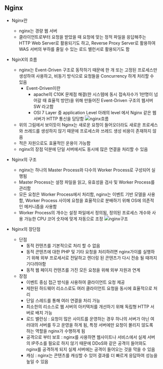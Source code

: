 ## Nginx
* Nginx란
    * nginx는 경량 웹 서버
    * 클라이언트로부터 요청을 받았을 때 요청에 맞는 정적 파일을 응답해주는 HTTP Web Server로 활용되기도 하고, Reverse Proxy Server로 활용하여 WAS 서버의 부하를 줄일 수 있는 로드 밸런서로 활용되기도 함

* NginX의 흐름
    * nginx는 Event-Driven 구조로 동작하기 때문에 한 개 또는 고정된 프로세스만 생성하여 사용하고, 비동기 방식으로 요청들을 Concurrency 하게 처리할 수 있음
        * Event-Driven이란
            * apache의 C10K 문제점 해결(한 시스템에 동시 접속자수가 1만명이 넘어갈 때 효율적 방안)을 위해 만들어진 Event-Driven 구조의 웹서버SW 라고함
            * OSI 7 Layer 중 application Level 아래의 level 에서 Nginx 같은 웹서버가 HTTP 통신을 담당함
    ![nginx흐름](https://velog.velcdn.com/images%2Fwijihoon123%2Fpost%2Ff7a48e26-ba2f-46eb-a7f6-c0b67e99f03a%2Fnginx.png)
    * 위의 그림에서 보이듯이 Nginx는 새로운 요청이 들어오더라도 새로운 프로세스와 쓰레드를 생성하지 않기 때문에 프로세스와 쓰레드 생성 비용이 존재하지 않음
    * 적은 자원으로도 효율적인 운용이 가능함
    * nginx의 장점 덕분에 단일 서버에서도 동시에 많은 연결을 처리할 수 있음
    
* Nginx의 구조
    * nginx는 하나의 Master Process와 다수의 Worker Process로 구성되어 실행됨
    * Master Process는 설정 파일을 읽고, 유효성을 검사 및 Worker Process를 관리함
    * 모든 요청은 Worker Process에서 처리함, nginx는 이벤트 기반 모델을 사용함, Worker Process 사이에 요청을 효율적으로 분배하기 위해 OS에 의존적인 메커니즘을 사용함
    * Worker Process의 개수는 설정 파일에서 정의됨, 정의된 프로세스 개수와 사용 가능한 CPU 코어 숫자에 맞게 자동으로 조정
    ![nginx구조](https://velog.velcdn.com/images%2Fwijihoon123%2Fpost%2F3467a69b-25c0-49e1-ad76-51ee4143c49c%2Fnginx111.png)

* Nginx의 장단점
    * 단점
        * 동적 컨텐츠를 기본적으로 처리 할 수 없음
        * 동적 콘텐츠에 대한 PHP 및 기타 요청을 처리하려면 nginx가이를 실행하기 위해 외부 프로세서로 전달하고 렌더링 된 콘텐츠가 다시 전송 될 때까지 기다려야함
        * 동적 웹 페이지 컨텐츠를 가진 모든 요청을 위해 외부 자원과 연계
    * 장점
        * 이벤트 중심 접근 방식을 사용하여 클라이언트 요청 제공
        * 제한된 하드웨어 리소스로도 여러 클라이언트 요청을 동시에 효율적으로 처리
        * 단일 스레드를 통해 여러 연결을 처리 가능
        * 최소한의 리소스로 웹 서버의 아키텍처를 개선하기 위해 독립형 HTTP 서버로 배치 가능
        * 로드 밸런싱 : 요청이 많은 사이트를 운영하는 경우 하나의 서버가 아닌 여러대의 서버를 두고 운영을 하게 됨, 특정 서버에만 요청이 몰리지 않도록 하는 역할을 nginx가 수행하게 됨
        * 공격으로 부터 보호 : nginx를 사용하면 웹사이트나 서비스에서 실제 서버의 IP주소를 필요로 하지 않기 때문에 DDoS와 같은 공격이 들어와도 nginx를 공격하게 되지 실제 서버에는 공격이 들어오는 것을 막을 수 있음
        * 캐싱 : nginx는 콘텐츠를 캐싱할 수 있어 결과를 더 빠르게 응답하여 성능을 높일 수 있음